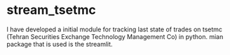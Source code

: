 # stream_tsetmc

I have developed a initial module for tracking last state of trades on tsetmc (Tehran Securities Exchange Technology Management Co) in python. mian package that is used is the streamlit.